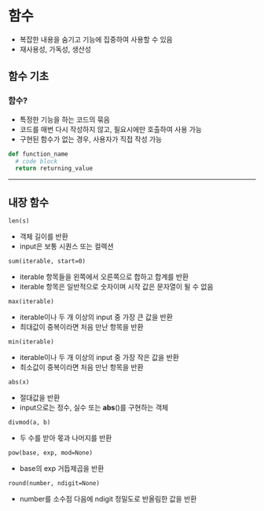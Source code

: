 # 함수
- 복잡한 내용을 숨기고 기능에 집중하여 사용할 수 있음
- 재사용성, 가독성, 생산성

## 함수 기초
### 함수?
- 특정한 기능을 하는 코드의 묶음
- 코드를 매번 다시 작성하지 않고, 필요시에만 호출하여 사용 가능
- 구현된 함수가 없는 경우, 사용자가 직접 작성 가능
```python
def function_name
  # code block
  return returning_value
```
--------------------------------
## 내장 함수
`len(s)`
- 객체 길이를 반환
- input은 보통 시퀀스 또는 컬렉션<br>

`sum(iterable, start=0)`
- iterable 항목들을 왼쪽에서 오른쪽으로 합하고 합계를 반환
- iterable 항목은 일반적으로 숫자이며 시작 값은 문자열이 될 수 없음<br>

`max(iterable)`
- iterable이나 두 개 이상의 input 중 가장 큰 값을 반환
- 최대값이 중복이라면 처음 만난 항목을 반환<br>

`min(iterable)`
- iterable이나 두 개 이상의 input 중 가장 작은 값을 반환
- 최소값이 중복이라면 처음 만난 항목을 반환<br>

`abs(x)`
- 절대값을 반환
- input으로는 정수, 실수 또는 __abs__()를 구현하는 객체<br>

`divmod(a, b)`
- 두 수를 받아 몫과 나머지를 반환<br>

`pow(base, exp, mod=None)`
- base의 exp 거듭제곱을 반환<br>

`round(number, ndigit=None)`
- number를 소수점 다음에 ndigit 정밀도로 반올림한 값을 반환